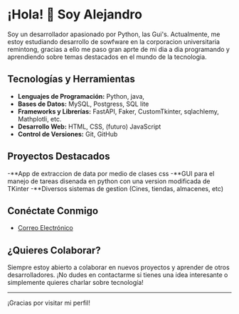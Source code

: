# ¡Hola! 👋 Soy Alejandro 

Soy un desarrollador apasionado por Python, las Gui's. Actualmente, me estoy estudiando desarrollo de sowfware en la corporacion universitaria remintong, gracias a ello me paso gran aprte de mi dia a dia programando y aprendiendo sobre temas destacados en el mundo de la tecnologia. 

## Tecnologías y Herramientas

- **Lenguajes de Programación:** Python, java, 
- **Bases de Datos:** MySQL, Postgress, SQL lite
- **Frameworks y Librerías:** FastAPI, Faker, CustomTkinter, sqlachlemy, Mathplotli, etc.
- **Desarrollo Web:** HTML, CSS, (futuro) JavaScript
- **Control de Versiones:** Git, GitHub

## Proyectos Destacados

-**App de extraccion de data por medio de clases css
-**GUI para el manejo de tareas disenada en python con una version modificada de TKinter
-**Diversos sistemas de gestion (Cines, tiendas, almacenes, etc)



## Conéctate Conmigo


- [Correo Electrónico](alejoalejopsornal@gmail.com)

## ¿Quieres Colaborar?

Siempre estoy abierto a colaborar en nuevos proyectos y aprender de otros desarrolladores. ¡No dudes en contactarme si tienes una idea interesante o simplemente quieres charlar sobre tecnología!

---

¡Gracias por visitar mi perfil!
